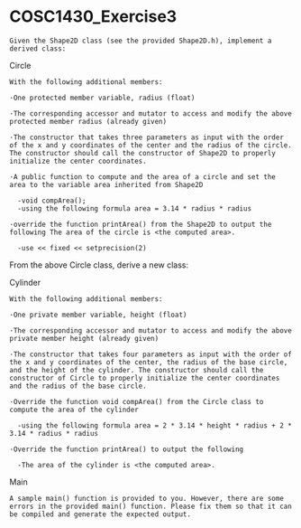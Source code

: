 # COSC1430_Exercise3

    Given the Shape2D class (see the provided Shape2D.h), implement a derived class:

Circle

    With the following additional members:

    ·One protected member variable, radius (float)

    ·The corresponding accessor and mutator to access and modify the above protected member radius (already given)

    ·The constructor that takes three parameters as input with the order of the x and y coordinates of the center and the radius of the circle. The constructor should call the constructor of Shape2D to properly initialize the center coordinates.

    ·A public function to compute and the area of a circle and set the area to the variable area inherited from Shape2D

      -void compArea(); 
      -using the following formula area = 3.14 * radius * radius

    ·override the function printArea() from the Shape2D to output the following The area of the circle is <the computed area>. 
     
      -use << fixed << setprecision(2)

From the above Circle class, derive a new class:

Cylinder

    With the following additional members:

    ·One private member variable, height (float)

    ·The corresponding accessor and mutator to access and modify the above private member height (already given)

    ·The constructor that takes four parameters as input with the order of the x and y coordinates of the center, the radius of the base circle, and the height of the cylinder. The constructor should call the constructor of Circle to properly initialize the center coordinates and the radius of the base circle.

    ·Override the function void compArea() from the Circle class to compute the area of the cylinder 
    
      -using the following formula area = 2 * 3.14 * height * radius + 2 * 3.14 * radius * radius

    ·Override the function printArea() to output the following

      -The area of the cylinder is <the computed area>.    
      
Main

    A sample main() function is provided to you. However, there are some errors in the provided main() function. Please fix them so that it can be compiled and generate the expected output.
